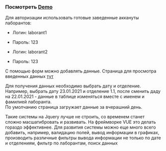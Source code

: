 <h3>Посмотреть <a href="https://denisdemchenko.ru/project/grhs/">Demo</a></h3>
<p>Для авторизации использовать готовые заведенные аккануты лаборантов:</p>
<ul>
  <li>
    <p>Логин: laborant1</p>
  </li>
  <li>Пароль: 123</li>
</ul>
<ul>
  <li>
    <p>Логин: laborant2</p>
  </li>
  <li>Пароль: 123</li>
</ul>
<p>С помощью форм можно добавлять данные. Страница для просмотра введенных данных <a href="https://denisdemchenko.ru/project/grhs/components/data.html">тут</a></p>
<p>Для получения данных необходимо выбрать дату и отделение. Например, выбрать дату 23.01.2021 и отделение 1.1, после сменить даду на 22.01.2021 - данные в таблице изменяться вместе с именем и фамилией лаборанта.<br>По умолчанию страница загружает данные за вчерашний день. </p>
<p>Такие системы на Jquery лучше не строить, со временем станет сложно масшатибровать и развивать. На фреймворке VUE это делать гораздо эффективнее. Для развития системы можно еще много всего добавить, например, валидацию полей, вывод информации в графиках, производить различные фильтры вывода информации не только по дате и отделениям, фильтр по лаборантам, поиск данных</p>
